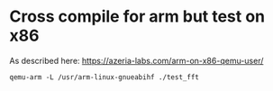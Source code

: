 

# Cross compile for arm but test on x86

As described here: https://azeria-labs.com/arm-on-x86-qemu-user/

	qemu-arm -L /usr/arm-linux-gnueabihf ./test_fft

